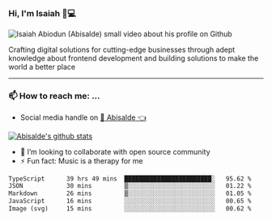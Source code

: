 ### Hi, I'm Isaiah 🌻💻

<img src="https://res.cloudinary.com/abisalde/image/upload/c_scale,h_311,w_816/v1616039512/Abisalde_github.gif" alt="Isaiah Abiodun (Abisalde) small video about his profile on Github">

Crafting digital solutions for cutting-edge businesses through adept knowledge about frontend development and building solutions to make the world a better place
<hr>

### 📫 How to reach me: ...
- Social media handle on <a href="https://twitter.com/abisalde">🔔  Abisalde   👈</a>


[![Abisalde's github stats](https://github-readme-stats.vercel.app/api?username=abisalde)](https://github.com/abisalde/github-readme-stats)

- 👯 I’m looking to collaborate with open source community
- ⚡ Fun fact: Music is a therapy for me


<!--
**abisalde/Abisalde** is a ✨ _special_ ✨ repository because its `README.md` (this file) appears on your GitHub profile.

Here are some ideas to get you started:


- 👯 I’m looking to collaborate with open source community
- 🤔 I’m looking for help with ...
- 💬 Ask me about ...
- 📫 How to reach me: ...
- 😄 Pronouns: ...
- ⚡ Fun fact: ...
-->

<!--START_SECTION:waka-->

```txt
TypeScript      39 hrs 49 mins  ████████████████████████░   95.62 %
JSON            30 mins         ▒░░░░░░░░░░░░░░░░░░░░░░░░   01.22 %
Markdown        26 mins         ▒░░░░░░░░░░░░░░░░░░░░░░░░   01.05 %
JavaScript      16 mins         ░░░░░░░░░░░░░░░░░░░░░░░░░   00.65 %
Image (svg)     15 mins         ░░░░░░░░░░░░░░░░░░░░░░░░░   00.62 %
```

<!--END_SECTION:waka-->


